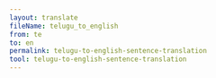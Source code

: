```yaml
---
layout: translate
fileName: telugu_to_english
from: te
to: en
permalink: telugu-to-english-sentence-translation
tool: telugu-to-english-sentence-translation
---
```

